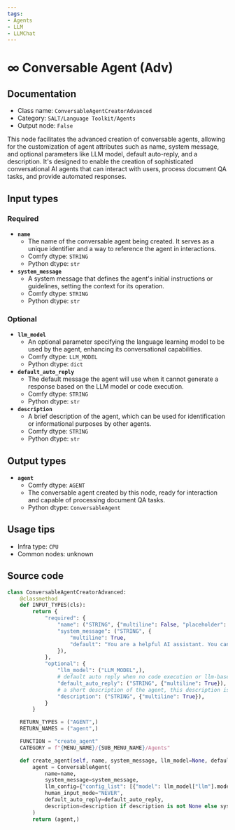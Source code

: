 ```yaml
---
tags:
- Agents
- LLM
- LLMChat
---
```


# ∞ Conversable Agent (Adv)
## Documentation
- Class name: `ConversableAgentCreatorAdvanced`
- Category: `SALT/Language Toolkit/Agents`
- Output node: `False`

This node facilitates the advanced creation of conversable agents, allowing for the customization of agent attributes such as name, system message, and optional parameters like LLM model, default auto-reply, and a description. It's designed to enable the creation of sophisticated conversational AI agents that can interact with users, process document QA tasks, and provide automated responses.
## Input types
### Required
- **`name`**
    - The name of the conversable agent being created. It serves as a unique identifier and a way to reference the agent in interactions.
    - Comfy dtype: `STRING`
    - Python dtype: `str`
- **`system_message`**
    - A system message that defines the agent's initial instructions or guidelines, setting the context for its operation.
    - Comfy dtype: `STRING`
    - Python dtype: `str`
### Optional
- **`llm_model`**
    - An optional parameter specifying the language learning model to be used by the agent, enhancing its conversational capabilities.
    - Comfy dtype: `LLM_MODEL`
    - Python dtype: `dict`
- **`default_auto_reply`**
    - The default message the agent will use when it cannot generate a response based on the LLM model or code execution.
    - Comfy dtype: `STRING`
    - Python dtype: `str`
- **`description`**
    - A brief description of the agent, which can be used for identification or informational purposes by other agents.
    - Comfy dtype: `STRING`
    - Python dtype: `str`
## Output types
- **`agent`**
    - Comfy dtype: `AGENT`
    - The conversable agent created by this node, ready for interaction and capable of processing document QA tasks.
    - Python dtype: `ConversableAgent`
## Usage tips
- Infra type: `CPU`
- Common nodes: unknown


## Source code
```python
class ConversableAgentCreatorAdvanced:
	@classmethod
	def INPUT_TYPES(cls):
		return {
			"required": {
				"name": ("STRING", {"multiline": False, "placeholder": "Assistant"}),
				"system_message": ("STRING", {
					"multiline": True,
					"default": "You are a helpful AI assistant. You can help with document QA. Return 'TERMINATE' when the task is done."
				}),
			},
			"optional": {
				"llm_model": ("LLM_MODEL",),
				# default auto reply when no code execution or llm-based reply is generated.
				"default_auto_reply": ("STRING", {"multiline": True}),
				# a short description of the agent, this description is used by other agents.
				"description": ("STRING", {"multiline": True}),
			}
		}

	RETURN_TYPES = ("AGENT",)
	RETURN_NAMES = ("agent",)

	FUNCTION = "create_agent"
	CATEGORY = f"{MENU_NAME}/{SUB_MENU_NAME}/Agents"

	def create_agent(self, name, system_message, llm_model=None, default_auto_reply="", description=None):
		agent = ConversableAgent(
			name=name,
			system_message=system_message,
			llm_config={"config_list": [{"model": llm_model["llm"].model, "api_key": llm_model["llm"].api_key}]} if llm_model is not None else False,
			human_input_mode="NEVER",
			default_auto_reply=default_auto_reply,
			description=description if description is not None else system_message,
		)
		return (agent,)

```
